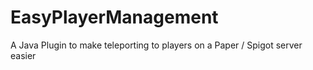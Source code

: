 # EasyPlayerManagement
A Java Plugin to make teleporting to players on a Paper / Spigot server easier
